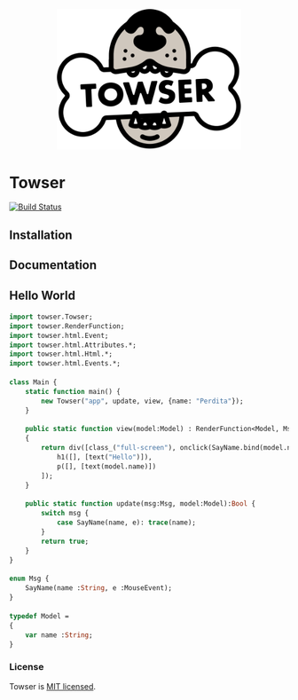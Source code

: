 <div align="center">
	<img alt="Towser" src="Towser.svg" width="66%" height="66%">
</div>

# Towser
[![Build Status](https://travis-ci.org/PongoEngine/Towser.svg?branch=master)](https://travis-ci.org/PongoEngine/Towser)

## Installation


## Documentation

## Hello World
```haxe
import towser.Towser;
import towser.RenderFunction;
import towser.html.Event;
import towser.html.Attributes.*;
import towser.html.Html.*;
import towser.html.Events.*;

class Main {
	static function main() {
		new Towser("app", update, view, {name: "Perdita"});
	}

	public static function view(model:Model) : RenderFunction<Model, Msg>
	{
		return div([class_("full-screen"), onclick(SayName.bind(model.name))], [
			h1([], [text("Hello")]),
			p([], [text(model.name)])
		]);
	}

	public static function update(msg:Msg, model:Model):Bool {
		switch msg {
			case SayName(name, e): trace(name);
		}
		return true;
	}
}

enum Msg {
	SayName(name :String, e :MouseEvent);
}

typedef Model =
{
	var name :String;
}

```

### License

Towser is [MIT licensed](./LICENSE).
